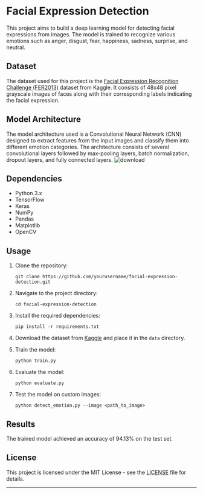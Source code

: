 # Facial Expression Detection

This project aims to build a deep learning model for detecting facial expressions from images. The model is trained to recognize various emotions such as anger, disgust, fear, happiness, sadness, surprise, and neutral.

## Dataset

The dataset used for this project is the [Facial Expression Recognition Challenge (FER2013)](https://www.kaggle.com/c/challenges-in-representation-learning-facial-expression-recognition-challenge) dataset from Kaggle. It consists of 48x48 pixel grayscale images of faces along with their corresponding labels indicating the facial expression.

## Model Architecture

The model architecture used is a Convolutional Neural Network (CNN) designed to extract features from the input images and classify them into different emotion categories. The architecture consists of several convolutional layers followed by max-pooling layers, batch normalization, dropout layers, and fully connected layers.
![download](https://github.com/Soumedhik/FACIAL-EXPRESSION-DETECTION/assets/113777577/958a1b76-1552-4d62-b244-3e949604908e)

## Dependencies

- Python 3.x
- TensorFlow
- Keras
- NumPy
- Pandas
- Matplotlib
- OpenCV

## Usage

1. Clone the repository:

   ```
   git clone https://github.com/yourusername/facial-expression-detection.git
   ```

2. Navigate to the project directory:

   ```
   cd facial-expression-detection
   ```

3. Install the required dependencies:

   ```
   pip install -r requirements.txt
   ```

4. Download the dataset from [Kaggle](https://www.kaggle.com/c/challenges-in-representation-learning-facial-expression-recognition-challenge) and place it in the `data` directory.

5. Train the model:

   ```
   python train.py
   ```

6. Evaluate the model:

   ```
   python evaluate.py
   ```

7. Test the model on custom images:

   ```
   python detect_emotion.py --image <path_to_image>
   ```

## Results

The trained model achieved an accuracy of 94.13% on the test set.

## License

This project is licensed under the MIT License - see the [LICENSE](LICENSE) file for details.

---
